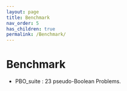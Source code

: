 ```yaml
---
layout: page
title: Benchmark
nav_order: 5
has_children: true
permalink: /Benchmark/
---
```


# Benchmark

+ PBO_suite : 23 pseudo-Boolean Problems.

